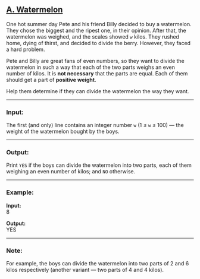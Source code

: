 ## [A. Watermelon](https://codeforces.com/problemset/problem/4/A)

One hot summer day Pete and his friend Billy decided to buy a watermelon. They chose the biggest and the ripest one, in their opinion. After that, the watermelon was weighed, and the scales showed `w` kilos. They rushed home, dying of thirst, and decided to divide the berry. However, they faced a hard problem.

Pete and Billy are great fans of even numbers, so they want to divide the watermelon in such a way that each of the two parts weighs an even number of kilos. It is **not necessary** that the parts are equal. Each of them should get a part of **positive weight**.

Help them determine if they can divide the watermelon the way they want.

---

### Input:
The first (and only) line contains an integer number `w` (1 ≤ `w` ≤ 100) — the weight of the watermelon bought by the boys.

---

### Output:
Print `YES` if the boys can divide the watermelon into two parts, each of them weighing an even number of kilos; and `NO` otherwise.

---

### Example:
**Input:**  
8  

**Output:**  
YES  

---

### Note:
For example, the boys can divide the watermelon into two parts of 2 and 6 kilos respectively (another variant — two parts of 4 and 4 kilos).
